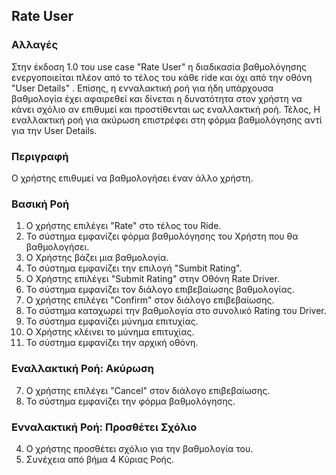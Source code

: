 ## Rate User

### Αλλαγές
Στην έκδοση 1.0 του use case "Rate User" η διαδικασία βαθμολόγησης ενεργοποιείται πλέον από το τέλος του κάθε ride και όχι από την οθόνη "User Details" . Επίσης, η ενναλακτική ροή για ήδη υπάρχουσα βαθμολογία έχει αφαιρεθεί και δίνεται η δυνατότητα στον χρήστη να κάνει σχόλιο αν επιθυμεί και προστίθενται ως εναλλακτική ροή. Τέλος, Η εναλλακτική ροή για ακύρωση επιστρέφει στη φόρμα βαθμολόγησης αντί για την User Details.


### Περιγραφή

Ο χρήστης επιθυμεί να βαθμολογήσει έναν άλλο χρήστη.

### Βασική Ροή

1. Ο χρήστης επιλέγει "Rate" στο τέλος του Ride.
2. Το σύστημα εμφανίζει φόρμα βαθμολόγησης του Χρήστη που θα βαθμολογήσει.
3. Ο Χρήστης βάζει μια βαθμολογία.
4. Το σύστημα εμφανίζει την επιλογή "Sumbit Rating".
5. Ο Χρήστης επιλέγει "Submit Rating" στην Οθόνη Rate Driver.
6. Το σύστημα εμφανίζει τον διάλογο επιβεβαίωσης βαθμολογίας.
7. Ο χρήστης επιλέγει "Confirm" στον διάλογο επιβεβαίωσης.
8. To σύστημα καταχωρεί την βαθμολογία στο συνολικό Rating του Driver.
9. Το σύστημα εμφανίζει μύνημα επιτυχίας.
10. Ο Χρήστης κλέινει το μύνημα επιτυχίας.
11. Το σύστημα εμφανίζει την αρχική οθόνη.

### Εναλλακτική Ροή: Ακύρωση

7.  Ο χρήστης επιλέγει "Cancel" στον διάλογο επιβεβαίωσης.
8.  Το σύστημα εμφανίζει την φόρμα βαθμολόγησης.

### Ενναλακτική Ροή: Προσθέτει Σχόλιο

4. Ο χρήστης προσθέτει σχόλιο για την βαθμολογία του.
5. Συνέχεια από βήμα 4 Κύριας Ροής.
